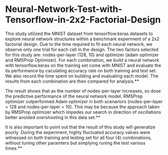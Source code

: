 # Neural-Network-Test-with-Tensorflow-in-2x2-Factorial-Design
This study utilized the MNIST dataset from tensorflow.keras.datasets to explore neural network structures within a benchmark experiment of a 2x2 factorial design. Due to the time required to fit each neural network, we observe only one trial for each cell in the design. The two factors selected for this study are: nodes-per-layer (128, 10) and optimizer (adam optimizer and RMSProp Optimizer). For each combination, we build a neural network with tensorflow.keras on the training set come with MNIST and evaluate the its performance by caculating accuracy rate on both training and test set. We also record the time spent on building and evaluating each model. The results from each combination are then compared for analysis.**
<br>

The result shows that as the number of nodes-per-layer increases, so dose the predictive performance of the neural network model. RMSProp optimizer outperformed Adam optimizer in both scenariors (nodes-per-layer = 128 and nodes-per-layer = 10). This may be because the approach taken by RMSProp optimizer which impedes our search in direction of oscillations better avoided overshooting in this data set.**
<br>

It is also important to point out that the result of this study will generalize poorly. During the experiment, highly fluctuated accuracy values were witnessed on both training and testing set for all four (4) combinations, without tuning other paramters but simplying runing the test various times.** 
